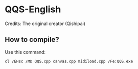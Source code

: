 # QQS-English
Credits: The original creator (Qishipai)
## How to compile?
Use this command:
```bash
cl /EHsc /MD QQS.cpp canvas.cpp midiload.cpp /Fe:QQS.exe
```
